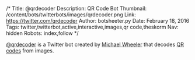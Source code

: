 /*
Title: @qrdecoder
Description: QR Code Bot
Thumbnail: /content/bots/twitterbots/images/qrdecoder.png
Link: https://twitter.com/qrdecoder
Author: botsheeter.py
Date: February 18, 2016
Tags: twitter,twitterbot,active,interactive,images,qr code,theskorm
Nav: hidden
Robots: index,follow
*/

[@qrdecoder](https://twitter.com/qrdecoder) is a Twitter bot created by [Michael Wheeler](https://twitter.com/theskorm) that decodes [QR codes](https://en.wikipedia.org/wiki/QR_code) from images.
